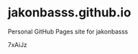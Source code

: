 # jakonbasss.github.io
Personal GitHub Pages site for jakonbasss













































































7xAiJz
